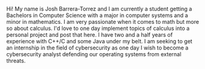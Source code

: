Hi! My name is Josh Barrera-Torrez and I am currently a student getting a Bachelors in Computer Science with a major
in computer systems and a minor in mathematics.
I am very passionate when it comes to math but more so about calculus. I'd love to one day implement topics of
calculus into a personal project and post that here.
I have two and a half years of experience with C++/C and some Java under my belt.
I am seeking to get an internship in the field of cybersecurity as one day I wish to become a cybersecurity analyst
defending our operating systems from external threats.
